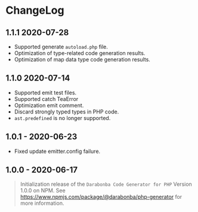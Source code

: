 # ChangeLog

## 1.1.1 2020-07-28

- Supported generate `autoload.php` file.
- Optimization of type-related code generation results.
- Optimization of map data type code generation results.

## 1.1.0 2020-07-14

- Supported emit test files.
- Supported catch TeaError
- Optimization emit comment.
- Discard strongly typed types in PHP code.
- `ast.predefined` is no longer supported.

## 1.0.1 - 2020-06-23

- Fixed update emitter.config failure.

## 1.0.0 - 2020-06-17

> Initialization release of the `Darabonba Code Generator for PHP` Version 1.0.0 on NPM.
> See <https://www.npmjs.com/package/@darabonba/php-generator> for more information.
